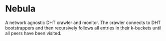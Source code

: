 # Nebula

A network agnostic DHT crawler and monitor. The crawler connects to DHT bootstrappers and then recursively follows all entries in their k-buckets until all peers have been visited.
